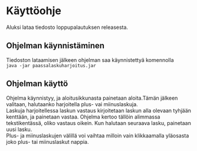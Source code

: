 # Käyttöohje
Aluksi lataa tiedosto loppupalautuksen releasesta.

## Ohjelman käynnistäminen
Tiedoston lataamisen jälkeen ohjelman saa käynnistettyä komennolla  
`java -jar paassalaskuharjoitus.jar`  
## Ohjelman käyttö
Ohjelma käynnistyy, ja aloitusikkunasta painetaan aloita.Tämän jälkeen valitaan, halutaanko harjoitella plus- vai miinuslaskuja.  
Laskuja harjoitellessa laskun vastaus kirjoitetaan laskun alla olevaan tyhjään kenttään, ja painetaan vastaa. Ohjelma kertoo tällöin alimmassa tekstikentässä, oliko vastaus oikein. Kun halutaan seuraava lasku, painetaan uusi lasku.  
Plus- ja miinuslaskujen välillä voi vaihtaa milloin vain klikkaamalla yläosasta joko plus- tai miinuslaskut nappia.
